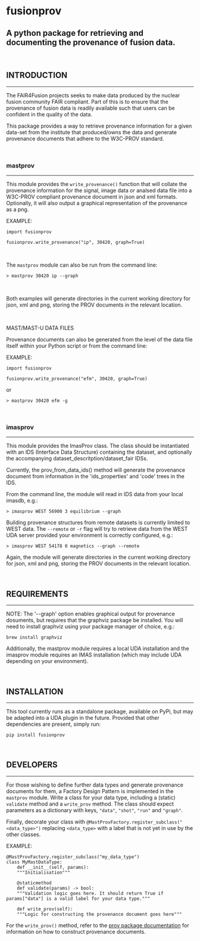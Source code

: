 # fusionprov
## A python package for retrieving and documenting the provenance of fusion data.

<br/>

INTRODUCTION
----------------
----------------
The FAIR4Fusion projects seeks to make data produced by the nuclear fusion community FAIR compliant. Part of this is to ensure that the provenance of fusion data is readily available such that users can be confident in the quality of the data.

This package provides a way to retrieve provenance information for a given data-set from the institute that produced/owns the data and generate provenance documents that adhere to the W3C-PROV standard.

<br/>

### mastprov
------------
This module provides the `write_provenance()` function that will collate the provenance information for the signal, image data or analsed data file into a W3C-PROV compliant provenance document in json and xml formats. Optionally, it will also output a graphical representation of the provenance as a png.

EXAMPLE:
```
import fusionprov

fusionprov.write_provenance("ip", 30420, graph=True)
```
<br/>

The `mastprov` module can also be run from the command line:

```> mastprov 30420 ip --graph```

<br/>

Both examples will generate directories in the current working directory for json, xml and png, storing the PROV documents in the relevant location.

<br/>

MAST/MAST-U DATA FILES

Provenance documents can also be generated from the level of the data file itself within your Python script or from the command line:

EXAMPLE:
```
import fusionprov

fusionprov.write_provenance("efm", 30420, graph=True)
```
or

```> mastprov 30420 efm -g```

<br/>

### imasprov
------------
This module provides the ImasProv class. The class should be instantiated with an IDS (Interface Data Structure) containing the dataset, and optionally the accompanying dataset_descritption/dataset_fair IDSs.

Currently, the prov_from_data_ids() method will generate the provenance document from information in the 'ids_properties' and 'code' trees in the IDS.

From the command line, the module will read in IDS data from your local imasdb, e.g.:

```> imasprov WEST 56900 3 equilibrium --graph```

Building provenance structures from remote datasets is currently limited to WEST data. The `--remote` or `-r` flag will try to retrieve data from the WEST UDA server provided your environment is correctly configured, e.g.:

```> imasprov WEST 54178 0 magnetics --graph --remote```

Again, the module will generate directories in the current working directory for json, xml and png, storing the PROV documents in the relevant location.

<br/>

REQUIREMENTS
------------
------------

NOTE: The '--graph' option enables graphical output for provenance dosuments, but requires that the graphviz package be installed. You will need to install graphviz using your package manager of choice, e.g.:

`brew install graphviz`

Additionally, the mastprov module requires a local UDA installation and the imasprov module requires an IMAS installation (which may include UDA depending on your environment).

<br/>

INSTALLATION
------------
------------
This tool currently runs as a standalone package, available on PyPi, but may be adapted into a UDA plugin in the future. Provided that other dependencies are present, simply run:

`pip install fusionprov`

<br/>

DEVELOPERS
----------
----------
For those wishing to define further data types and generate provenance documents for them, a Factory Design Pattern is implemented in the `mastprov` module. Write a class for your data type, including a (static) `validate` method and a `write_prov` method. The class should expect parameters as a dictionary with keys, `"data"`, `"shot"`, `"run"` and `"graph"`.

Finally, decorate your class with `@MastProvFactory.register_subclass("<data_type>")` replacing `<data_type>` with a label that is not yet in use by the other classes.

EXAMPLE:
```
@MastProvFactory.register_subclass("my_data_type")
class MyMastDataType:
    def __init__(self, params):
    """Initialisation"""

    @staticmethod
    def validate(params) -> bool:
    """Validation logic goes here. It should return True if params["data"] is a valid label for your data type.""" 

    def write_prov(self):
    """Logic for constructing the provenance document goes here"""
```
For the `write_prov()` method, refer to the [prov package documentation](https://prov.readthedocs.io/en/latest/) for information on how to construct provenance documents.

